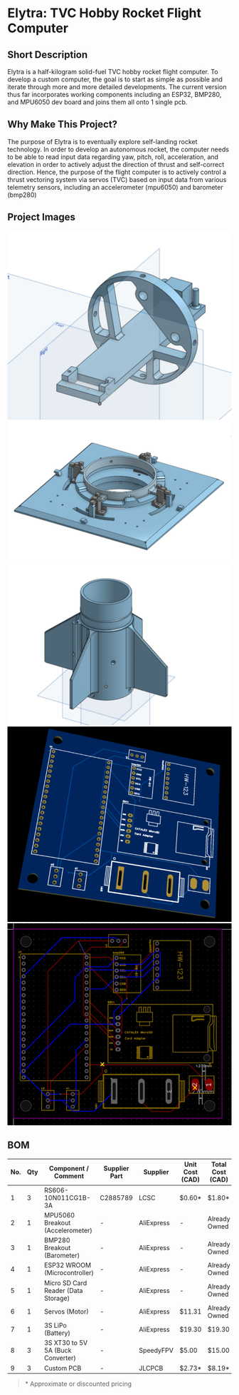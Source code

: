 # Elytra: TVC Hobby Rocket Flight Computer

## Short Description

Elytra is a half-kilogram solid-fuel TVC hobby rocket flight computer. To develop a custom computer, the goal is to start as simple as possible and iterate through more and more detailed developments. The current version thus far incorporates working components including an ESP32, BMP280, and MPU6050 dev board and joins them all onto 1 single pcb.

## Why Make This Project?

The purpose of Elytra is to eventually explore self-landing rocket technology. In order to develop an autonomous rocket, the computer needs to be able to read input data regarding yaw, pitch, roll, acceleration, and elevation in order to actively adjust the direction of thrust and self-correct direction. Hence, the purpose of the flight computer is to actively control a thrust vectoring system via servos (TVC) based on input data from various telemetry sensors, including an accelerometer (mpu6050) and barometer (bmp280)

## Project Images

![cad_image](/assets/cad1.png)
![cad_image](/assets/cad2.png)
![cad_image](/assets/cad3.png)
![image](/assets/3dpcb.png)
![image](/assets/wiredpcb.png)


## BOM

| No. | Qty | Component / Comment               | Supplier Part | Supplier     | Unit Cost (CAD) | Total Cost (CAD) | Link |
|-----|-----|-----------------------------------|---------------|--------------|------------------|-------------------|------|
| 1   | 3   | RS606-10N011CG1B-3A               | C2885789      | LCSC         | $0.60*           | $1.80*            | -    |
| 2   | 1   | MPU5060 Breakout (Accelerometer)  | -             | AliExpress   | -                | Already Owned     | -    |
| 3   | 1   | BMP280 Breakout (Barometer)       | -             | AliExpress   | -                | Already Owned     | -    |
| 4   | 1   | ESP32 WROOM (Microcontroller)     | -             | AliExpress   | -                | Already Owned     | -    |
| 5   | 1   | Micro SD Card Reader (Data Storage) | -           | AliExpress   | -                | Already Owned     | -    |
| 6   | 1   | Servos (Motor)                    | -             | AliExpress   | $11.31           | Already Owned             | -    |
| 7   | 1   | 3S LiPo (Battery)                 | -             | AliExpress   | $19.30           | $19.30            | [Link](https://www.aliexpress.com/item/1005008729299721.html?spm=a2g0o.productlist.main.1.2385780bOu6CPQ&algo_pvid=c7b5bdea-aded-4a12-b92b-e16a9b05e28c&algo_exp_id=c7b5bdea-aded-4a12-b92b-e16a9b05e28c-0&pdp_ext_f=%7B%22order%22%3A%2271%22%2C%22eval%22%3A%221%22%7D&pdp_npi=4%40dis%21CAD%2148.39%2120.00%21%21%2134.66%2114.33%21%4021030ea417534186546303625e1532%2112000046424127973%21sea%21CA%212821664736%21ACX&curPageLogUid=u1PkQV2KdZHv&utparam-url=scene%3Asearch%7Cquery_from%3A) |
| 8   | 3   | 3S XT30 to 5V 5A (Buck Converter) | -             | SpeedyFPV    | $5.00            | $15.00             | [Link](https://speedyfpv.com/products/readytosky-5v-ubec-3a-5a-7a-lipo-dc-dc-voltage-converter-step-down-module?variant=44138085810390) |
| 9   | 3   | Custom PCB                        | -             | JLCPCB       | $2.73*           | $8.19*            | -    |

> \* Approximate or discounted pricing
